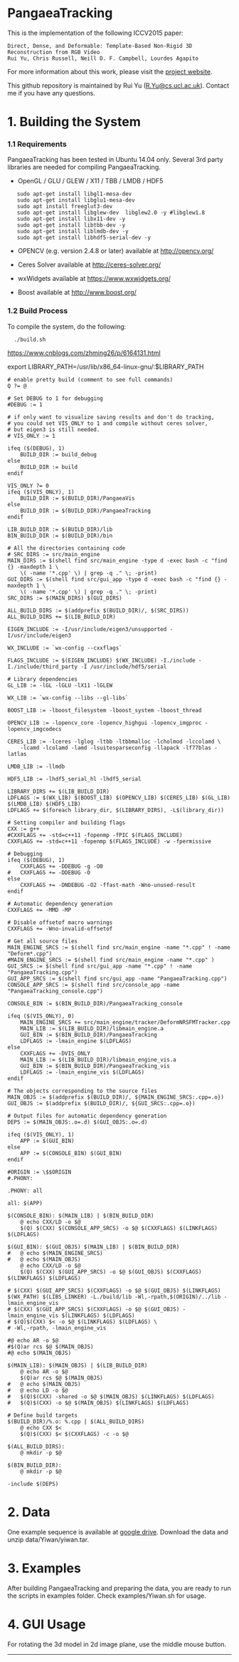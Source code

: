 # PangaeaTracking

This is the implementation of the following ICCV2015 paper:

    Direct, Dense, and Deformable: Template-Based Non-Rigid 3D Reconstruction from RGB Video
    Rui Yu, Chris Russell, Neill D. F. Campbell, Lourdes Agapito

For more information about this work, please visit the [project website](http://www0.cs.ucl.ac.uk/staff/R.Yu/direct_nrsfm/direct_nrsfm.html).

This github repository is maintained by Rui Yu (R.Yu@cs.ucl.ac.uk).
Contact me if you have any questions.

# 1. Building the System

### 1.1 Requirements

PangaeaTracking has been tested in Ubuntu 14.04 only. Several 3rd party libraries are needed for compiling PangaeaTracking.

  - OpenGL / GLU / GLEW / X11 / TBB / LMDB / HDF5
```
   sudo apt-get install libgl1-mesa-dev
   sudo apt-get install libglu1-mesa-dev
   sudo apt install freeglut3-dev
   sudo apt-get install libglew-dev  libglew2.0 -y #libglew1.8 
   sudo apt-get install libx11-dev -y
   sudo apt-get install libtbb-dev -y
   sudo apt-get install liblmdb-dev -y
   sudo apt-get install libhdf5-serial-dev -y
```
  - OPENCV (e.g. version 2.4.8 or later)
    available at http://opencv.org/

  - Ceres Solver
    available at http://ceres-solver.org/

  - wxWidgets
    available at https://www.wxwidgets.org/

  - Boost
    available at http://www.boost.org/

### 1.2 Build Process

  To compile the system, do the following:

```
  ./build.sh
```
https://www.cnblogs.com/zhming26/p/6164131.html


export LIBRARY_PATH=/usr/lib/x86_64-linux-gnu/:$LIBRARY_PATH



```
# enable pretty build (comment to see full commands)
Q ?= @

# Set DEBUG to 1 for debugging
#DEBUG := 1

# if only want to visualize saving results and don't do tracking,
# you could set VIS_ONLY to 1 and compile without ceres solver,
# but eigen3 is still needed.
# VIS_ONLY := 1

ifeq ($(DEBUG), 1)
	BUILD_DIR := build_debug
else
	BUILD_DIR := build
endif

VIS_ONLY ?= 0
ifeq ($(VIS_ONLY), 1)
	BUILD_DIR := $(BUILD_DIR)/PangaeaVis
else
	BUILD_DIR := $(BUILD_DIR)/PangaeaTracking
endif

LIB_BUILD_DIR := $(BUILD_DIR)/lib
BIN_BUILD_DIR := $(BUILD_DIR)/bin

# All the directories containing code
# SRC_DIRS := src/main_engine
MAIN_DIRS := $(shell find src/main_engine -type d -exec bash -c "find {} -maxdepth 1 \
	\( -name '*.cpp' \) | grep -q ." \; -print)
GUI_DIRS := $(shell find src/gui_app -type d -exec bash -c "find {} -maxdepth 1 \
	\( -name '*.cpp' \) | grep -q ." \; -print)
SRC_DIRS := $(MAIN_DIRS) $(GUI_DIRS)

ALL_BUILD_DIRS := $(addprefix $(BUILD_DIR)/, $(SRC_DIRS))
ALL_BUILD_DIRS += $(LIB_BUILD_DIR)

EIGEN_INCLUDE := -I/usr/include/eigen3/unsupported -I/usr/include/eigen3

WX_INCLUDE := `wx-config --cxxflags`

FLAGS_INCLUDE := $(EIGEN_INCLUDE) $(WX_INCLUDE) -I./include -I./include/third_party -I /usr/include/hdf5/serial

# Library dependencies
GL_LIB := -lGL -lGLU -lX11 -lGLEW

WX_LIB := `wx-config --libs --gl-libs`

BOOST_LIB := -lboost_filesystem -lboost_system -lboost_thread

OPENCV_LIB := -lopencv_core -lopencv_highgui -lopencv_imgproc -lopencv_imgcodecs

CERES_LIB := -lceres -lglog -ltbb -ltbbmalloc -lcholmod -lccolamd \
	-lcamd -lcolamd -lamd -lsuitesparseconfig -llapack -lf77blas -latlas

LMDB_LIB := -llmdb

HDF5_LIB := -lhdf5_serial_hl -lhdf5_serial

LIBRARY_DIRS += $(LIB_BUILD_DIR)
LDFLAGS := $(WX_LIB) $(BOOST_LIB) $(OPENCV_LIB) $(CERES_LIB) $(GL_LIB) $(LMDB_LIB) $(HDF5_LIB)
LDFLAGS += $(foreach library_dir, $(LIBRARY_DIRS), -L$(library_dir))

# Setting compiler and building flags
CXX := g++
#CXXFLAGS += -std=c++11 -fopenmp -fPIC $(FLAGS_INCLUDE)
CXXFLAGS += -std=c++11 -fopenmp $(FLAGS_INCLUDE) -w -fpermissive

# Debugging
ifeq ($(DEBUG), 1)
	CXXFLAGS += -DDEBUG -g -O0
#	CXXFLAGS += -DDEBUG -O
else
	CXXFLAGS += -DNDEBUG -O2 -ffast-math -Wno-unused-result
endif

# Automatic dependency generation
CXXFLAGS += -MMD -MP

# Disable offsetof macro warnings
CXXFLAGS += -Wno-invalid-offsetof

# Get all source files
MAIN_ENGINE_SRCS := $(shell find src/main_engine -name "*.cpp" ! -name "Deform*.cpp")
#MAIN_ENGINE_SRCS := $(shell find src/main_engine -name "*.cpp" )
GUI_SRCS := $(shell find src/gui_app -name "*.cpp" ! -name "PangaeaTracking.cpp")
GUI_APP_SRCS := $(shell find src/gui_app -name "PangaeaTracking.cpp")
CONSOLE_APP_SRCS := $(shell find src/console_app -name "PangaeaTracking_console.cpp")

CONSOLE_BIN := $(BIN_BUILD_DIR)/PangaeaTracking_console

ifeq ($(VIS_ONLY), 0)
	MAIN_ENGINE_SRCS += src/main_engine/tracker/DeformNRSFMTracker.cpp
	MAIN_LIB := $(LIB_BUILD_DIR)/libmain_engine.a
	GUI_BIN := $(BIN_BUILD_DIR)/PangaeaTracking
	LDFLAGS := -lmain_engine $(LDFLAGS)
else
	CXXFLAGS += -DVIS_ONLY
	MAIN_LIB := $(LIB_BUILD_DIR)/libmain_engine_vis.a
	GUI_BIN := $(BIN_BUILD_DIR)/PangaeaTracking_vis
	LDFLAGS := -lmain_engine_vis $(LDFLAGS)
endif

# The objects corresponding to the source files
MAIN_OBJS := $(addprefix $(BUILD_DIR)/, ${MAIN_ENGINE_SRCS:.cpp=.o})
GUI_OBJS := $(addprefix $(BUILD_DIR)/, ${GUI_SRCS:.cpp=.o})

# Output files for automatic dependency generation
DEPS := $(MAIN_OBJS:.o=.d) $(GUI_OBJS:.o=.d)

ifeq ($(VIS_ONLY), 1)
	APP := $(GUI_BIN)
else
	APP := $(CONSOLE_BIN) $(GUI_BIN)
endif

#ORIGIN := \$$ORIGIN
#.PHONY:

.PHONY: all

all: $(APP)

$(CONSOLE_BIN): $(MAIN_LIB) | $(BIN_BUILD_DIR)
	@ echo CXX/LD -o $@
	$(Q) $(CXX) $(CONSOLE_APP_SRCS) -o $@ $(CXXFLAGS) $(LINKFLAGS) $(LDFLAGS)

$(GUI_BIN): $(GUI_OBJS) $(MAIN_LIB) | $(BIN_BUILD_DIR)
#	@ echo $(MAIN_ENGINE_SRCS)
#	@ echo $(MAIN_OBJS)
	@ echo CXX/LD -o $@
	$(Q) $(CXX) $(GUI_APP_SRCS) -o $@ $(GUI_OBJS) $(CXXFLAGS) $(LINKFLAGS) $(LDFLAGS)

# $(CXX) $(GUI_APP_SRCS) $(CXXFLAGS) -o $@ $(GUI_OBJS) $(LINKFLAGS) $(WX_PATH) $(LIBS_LINKER) -L./build/lib -Wl,-rpath,$(ORIGIN)/../lib -lmain_engine_vis
# $(CXX) $(GUI_APP_SRCS) $(CXXFLAGS) -o $@ $(GUI_OBJS) -lmain_engine_vis $(LINKFLAGS) $(LDFLAGS)
# $(Q)$(CXX) $< -o $@ $(LINKFLAGS) $(LDFLAGS) \
# -Wl,-rpath, -lmain_engine_vis

#@ echo AR -o $@
#$(Q)ar rcs $@ $(MAIN_OBJS)
#@ echo $(MAIN_OBJS)

$(MAIN_LIB): $(MAIN_OBJS) | $(LIB_BUILD_DIR)
	@ echo AR -o $@
	$(Q)ar rcs $@ $(MAIN_OBJS)
#	@ echo $(MAIN_OBJS)
#	@ echo LD -o $@
#	$(Q)$(CXX) -shared -o $@ $(MAIN_OBJS) $(LINKFLAGS) $(LDFLAGS)
#	$(Q)$(CXX) -o $@ $(MAIN_OBJS) $(LINKFLAGS) $(LDFLAGS)

# Define build targets
$(BUILD_DIR)/%.o: %.cpp | $(ALL_BUILD_DIRS)
	@ echo CXX $<
	$(Q)$(CXX) $< $(CXXFLAGS) -c -o $@

$(ALL_BUILD_DIRS):
	@ mkdir -p $@

$(BIN_BUILD_DIR):
	@ mkdir -p $@

-include $(DEPS)
```



# 2. Data

One example sequence is available at [google drive](https://drive.google.com/drive/folders/0B8-9V4y1N7pxZExaMlE3bnc3Mzg).
Download the data and unzip data/Yiwan/yiwan.tar.

# 3. Examples

After building PangaeaTracking and preparing the data, you are ready to run the scripts in examples folder.
Check examples/Yiwan.sh for usage.

# 4. GUI Usage

For rotating the 3d model in 2d image plane, use the middle mouse button.

------
